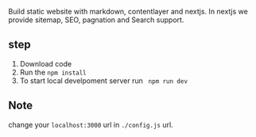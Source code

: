 Build static website with markdown, contentlayer and nextjs.
In nextjs we provide sitemap, SEO, pagnation and Search support.



## step
1. Download code
2. Run the `npm install`
3. To start local develpoment server run ` npm run dev`

## Note 
change your ` localhost:3000 ` url in `./config.js` url. 